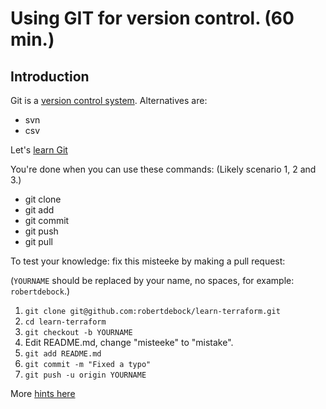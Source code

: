 # Using GIT for version control. (60 min.) 

## Introduction

Git is a [version control system](https://en.wikipedia.org/wiki/Version_control). Alternatives are:

- svn
- csv

Let's [learn Git](https://www.katacoda.com/courses/git)

You're done when you can use these commands: (Likely scenario 1, 2 and 3.)

- git clone
- git add
- git commit
- git push
- git pull

To test your knowledge: fix this misteeke by making a pull request:

(`YOURNAME` should be replaced by your name, no spaces, for example: `robertdebock`.)

1. `git clone git@github.com:robertdebock/learn-terraform.git`
2. `cd learn-terraform`
3. `git checkout -b YOURNAME`
4. Edit README.md, change "misteeke" to "mistake".
5. `git add README.md`
6. `git commit -m "Fixed a typo"`
7. `git push -u origin YOURNAME`

More [hints here](https://opensource.com/article/19/7/create-pull-request-github)
